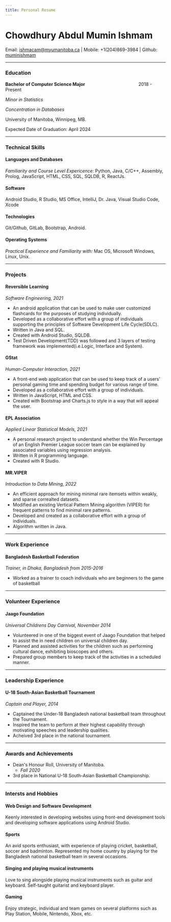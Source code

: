 ```yaml
---
title: Personal Resume
---
```

# Chowdhury Abdul Mumin Ishmam

Email: ishmacam@myumanitoba.ca | Mobile: +1(204)869-3984 | Github: [muminishmam](https://github.com/muminishmam)

---

### **Education** 

**Bachelor of Computer Science Major**&emsp;&emsp;&emsp;&emsp;&emsp;&emsp;&emsp;&emsp;&emsp;&emsp;&emsp;&emsp;2018 - Present

*Minor in Statistics*

*Concentration in Databases*

University of Manitoba, Winnipeg, MB. 

Expected Date of Graduation: April 2024

---

### **Technical Skills**

#### **Languages and Databases**

*Familiarity and Course Level Expericence:* Python, Java, C/C++, Assembly, Prolog, JavaScript, HTML, CSS, SQL, SQLDB, R, ReactJs.

#### **Software** 

Android Studio, R Studio, MS Office, IntelliJ, Dr. Java, Visual Studio Code, Xcode

#### **Technologies**

Git/Github, GitLab, Bootstrap, Android. 

#### **Operating Systems** 

*Practical Experience and Familiarity with:* Mac OS, Microsoft Windows, Linux, Unix.

---

### **Projects**

#### **Reversible Learning**

*Software Engineering, 2021*

- An android application that can be used to make user customized flashcards for the purposes of studying individually. 
- Developed as a collaborative effort with a group of individuals supporting the principles of Software Development Life Cycle(SDLC). 
- Written in Java and SQL.
- Created with Android Studio, SQLDB. 
- Test Driven Development(TDD) was followed and 3 layers of testing framework was implemented(i.e.Logic, Interface and System).


#### **GStat**

*Human-Computer Interaction, 2021*

- A front-end web application that can be used to keep track of a users' personal gaming time and spending budget for various range of time. 
- Developed as a collaborative effort with a group of individuals. 
- Written in JavaScript, HTML and CSS. 
- Created with Bootstrap and Charts.js to style in a way that will appeal the user. 


#### **EPL Association**

*Applied Linear Statistical Models, 2021*

- A personal research project to understand whether the Win Percentage of an English Premier League soccer team can be explained by associated variables using regression analysis. 
- Written in R programming language.
- Created with R Studio.


#### **MR.VIPER**

*Introduction to Data Mining, 2022*

- An efficient approach for mining minimal rare itemsets within weakly, and sparse correalted datasets. 
- Modified an existing Vertical Pattern Mining algorithm (VIPER) for frequent patterns to find minimal rare patterns. 
- Developed and created as a collaborative effort with a group of individuals. 
- Algorithm written in Java. 
---

### **Work Experience**

#### **Bangladesh Basketball Federation**

*Trainer, in Dhaka, Bangladesh from 2015-2016*

- Worked as a trainer to coach individuals who are beginners to the game of basketball

---

### **Volunteer Experience**

#### **Jaago Foundation**

*Universal Childrens Day Carnival, November 2014*

- Volunteered in one of the biggest event of Jaago Foundation that helped to assist the in need children on universal children day. 
- Planned and assisted activities for the children such as performing cultural dance, exhibiting bioscopes and others. 
- Prepared group members to keep track of the activities in a scheduled manner. 

---


### **Leadership Experience**

#### **U-18 South-Asian Basketball Tournament**

*Captain and Player, 2014*

- Captained the Under-18 Bangladesh national basketball team throughout the Tournament. 
- Inspired the team to perform at their highest capability through motivating speeches and leadership qualities.  
- Acheived 3rd place in the national tournament. 

---


### **Awards and Achievements**

- Dean's Honour Roll, University of Manitoba.
    - *Fall 2020*
- 3rd place in National U-18 South-Asian Basketball Championship. 

---


### **Intersts and Hobbies**

#### **Web Design and Software Development**

Keenly interested in developing websites using front-end development tools and developing software applications using Android Studio.

#### **Sports** 

An avid sports enthusiast, with experience of playing cricket, basketball, soccer and badminton. Represented my home country by playing for the Bangladesh national basketball team in several occasions.

#### **Singing and playing musical instruments**

Love to sing alongside playing musical instruments such as guitar and keyboard. Self-taught guitarist and keyboard player. 

#### **Gaming**

Enjoy strategic, individual and team games on several platforms such as Play Station, Mobile, Nintendo, Xbox, etc. 
